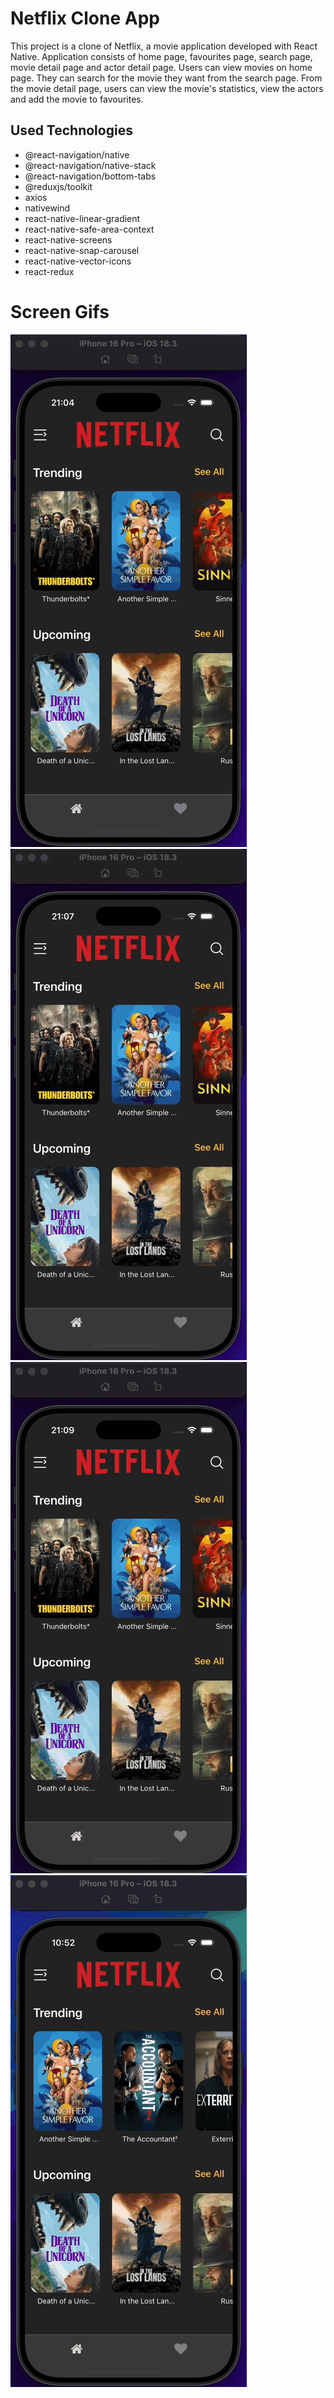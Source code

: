<h1>Netflix Clone App</h1>

<p>This project is a clone of Netflix, a movie application developed with React Native. Application consists of home page, favourites page, search page, movie detail page and actor detail page. Users can view movies on home page. They can search for the movie they want from the search page. From the movie detail page, users can view the movie's statistics, view the actors and add the movie to favourites.</p>

<h2>Used Technologies</h2>

<ul>

<li>@react-navigation/native</li>
<li>@react-navigation/native-stack</li>
<li>@react-navigation/bottom-tabs</li>
<li>@reduxjs/toolkit</li>
<li>axios</li>
<li>nativewind</li>
<li>react-native-linear-gradient</li>
<li>react-native-safe-area-context</li>
<li>react-native-screens</li>
<li>react-native-snap-carousel</li>
<li>react-native-vector-icons</li>
<li>react-redux</li>

</ul>

<h1>Screen Gifs</h1>

<img src="./screen-gifs/gif.gif" />

<img src="./screen-gifs/gif2.gif" />

<img src="./screen-gifs/gif3.gif" />

<img src="./screen-gifs/gif4.gif" />
